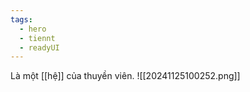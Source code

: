 ```yaml
---
tags:
  - hero
  - tiennt
  - readyUI
---
```

Là một [[hệ]] của thuyền viên. 
![[20241125100252.png]]